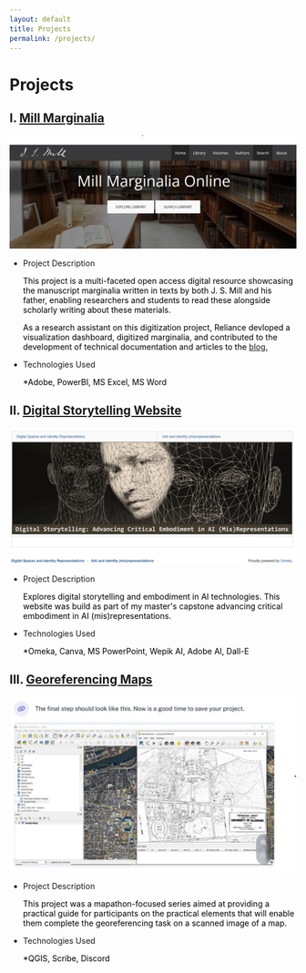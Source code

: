 ```yaml
---
layout: default
title: Projects
permalink: /projects/
---
```


# Projects

## I. <a href="https://millmarginalia.org/">Mill Marginalia</a>

![mill-marginalia](../assets/mill-marginalia.jpg)

- Project Description
  <p style="color:black;"> This project is a multi-faceted open access digital resource showcasing the manuscript marginalia written in texts by both J. S. Mill and his father, enabling researchers and students to read these alongside scholarly writing about these materials.</p>
  <p style="color:black;">  As a research assistant on this digitization project, Reliance devloped a visualization dashboard, digitized marginalia, and contributed to the development of technical documentation and articles to the <a href= "https://blog.millmarginalia.org/">blog.</a>
  </p>
  
- Technologies Used
  <p style="color:black;">*Adobe, PowerBI, MS Excel, MS Word</p>

## II. <a href="https://criticaldigitalliteracies.omeka.net/">Digital Storytelling Website</a>

![cdl.omeka-image](../assets/cdl.omeka.png)
- Project Description
    <p style="color:black;"> Explores digital storytelling and embodiment in AI technologies. This website was build as part of my master's capstone advancing critical embodiment in AI (mis)representations.</p>
- Technologies Used
  <p style="color:black;">*Omeka, Canva, MS PowerPoint, Wepik AI, Adobe AI, Dall-E

## III. <a href="https://adhc.lib.ua.edu/mapathon-day-02-georeferencing-maps-in-qgis/">Georeferencing Maps</a>

![georeferencing-image](../assets/georeferencing.jpg)
- Project Description
    <p style="color:black;">This project was a mapathon-focused series aimed at providing a practical guide for participants on the practical elements that will enable them complete the georeferencing task on a scanned image of a map.</p>
- Technologies Used
    <p style="color:black;">*QGIS, Scribe, Discord</p>